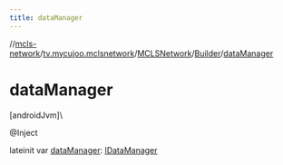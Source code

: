 ```yaml
---
title: dataManager
---
```

//[mcls-network](../../../../index.html)/[tv.mycujoo.mclsnetwork](../../index.html)/[MCLSNetwork](../index.html)/[Builder](index.html)/[dataManager](data-manager.html)



# dataManager



[androidJvm]\




@Inject



lateinit var [dataManager](data-manager.html): [IDataManager](../../../tv.mycujoo.mclsnetwork.data/-i-data-manager/index.html)




